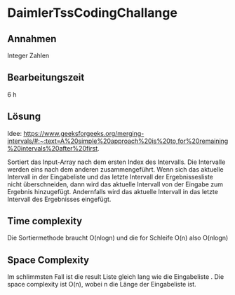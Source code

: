 # DaimlerTssCodingChallange

## Annahmen
Integer Zahlen

## Bearbeitungszeit
6 h

## Lösung
Idee: https://www.geeksforgeeks.org/merging-intervals/#:~:text=A%20simple%20approach%20is%20to,for%20remaining%20intervals%20after%20first.

Sortiert das Input-Array nach dem ersten Index des Intervalls.
Die Intervalle werden eins nach dem anderen zusammengeführt. Wenn sich das aktuelle Intervall in der Eingabeliste und das letzte Intervall der Ergebnissesliste nicht überschneiden, dann wird das aktuelle Intervall von der Eingabe zum Ergebnis hinzugefügt. Andernfalls wird das aktuelle Intervall in das letzte Intervall des Ergebnisses eingefügt.


## Time complexity
Die Sortiermethode braucht O(nlogn) und die for Schleife O(n) also O(nlogn)


## Space Complexity
Im schlimmsten Fall ist die result Liste gleich lang wie die Eingabeliste . Die space complexity ist O(n), wobei n die Länge der Eingabeliste ist.